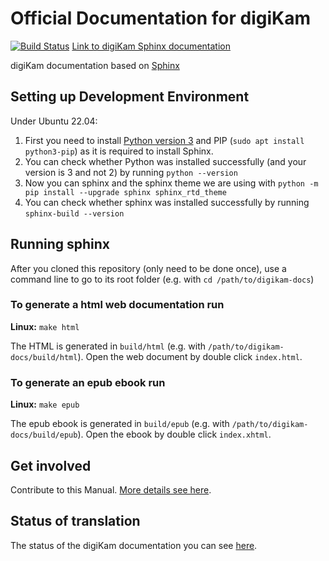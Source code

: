 # Official Documentation for digiKam

[![Build Status](https://binary-factory.kde.org/job/Website_docs-digikam-org/badge/icon)](https://binary-factory.kde.org/job/Website_docs-digikam-org/)
[Link to digiKam Sphinx documentation](https://docs.digikam.org)

digiKam documentation based on [Sphinx](https://www.sphinx-doc.org)

## Setting up Development Environment

Under Ubuntu 22.04:

1. First you need to install [Python version 3](https://www.python.org) and PIP (`sudo apt install python3-pip`) as it is required to install Sphinx.
2. You can check whether Python was installed successfully (and your version is 3 and not 2) by running `python --version`
3. Now you can sphinx and the sphinx theme we are using with `python -m pip install --upgrade sphinx sphinx_rtd_theme`
4. You can check whether sphinx was installed successfully by running `sphinx-build --version`

## Running sphinx

After you cloned this repository (only need to be done once), use a command line to go to its root folder (e.g. with `cd /path/to/digikam-docs`)

### To generate a html web documentation run

**Linux:** `make html`

The HTML is generated in `build/html` (e.g. with `/path/to/digikam-docs/build/html`). Open the web document by double click `index.html`.

### To generate an epub ebook run

**Linux:** `make epub`

The epub ebook is generated in `build/epub` (e.g. with `/path/to/digikam-docs/build/epub`). Open the ebook by double click `index.xhtml`.

## Get involved

Contribute to this Manual. [More details see here](https://www.digikam.org/contribute/).

## Status of translation

The status of the digiKam documentation you can see [here](https://l10n.kde.org/stats/doc/trunk-kf5/package/digikam-doc/).
